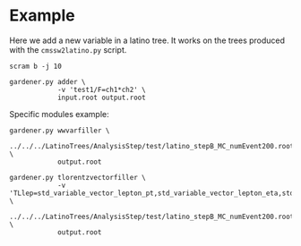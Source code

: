 Example
====

Here we add a new variable in a latino tree. It works on the trees produced with the `cmssw2latino.py` script.

    scram b -j 10    

    gardener.py adder \
                -v 'test1/F=ch1*ch2' \
                input.root output.root


Specific modules example:

    gardener.py wwvarfiller \
                ../../../LatinoTrees/AnalysisStep/test/latino_stepB_MC_numEvent200.root \
                output.root

    gardener.py tlorentzvectorfiller \
                -v 'TLlep=std_variable_vector_lepton_pt,std_variable_vector_lepton_eta,std_variable_vector_lepton_phi' \
                ../../../LatinoTrees/AnalysisStep/test/latino_stepB_MC_numEvent200.root \
                output.root

                